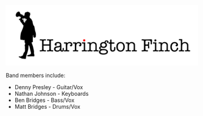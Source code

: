 ![Logo](https://github.com/ben2d2/h-finch/blob/master/images/Black%20on%20White.png)

Band members include:
- Denny Presley - Guitar/Vox
- Nathan Johnson - Keyboards
- Ben Bridges - Bass/Vox
- Matt Bridges - Drums/Vox
